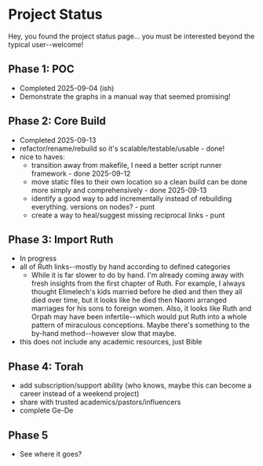 # Project Status
Hey, you found the project status page... you must be interested beyond the typical user--welcome!

## Phase 1: POC
- Completed 2025-09-04 (ish)
- Demonstrate the graphs in a manual way that seemed promising!

## Phase 2: Core Build
- Completed 2025-09-13
- refactor/rename/rebuild so it's scalable/testable/usable - done!
- nice to haves:
  - transition away from makefile, I need a better script runner framework - done 2025-09-12
  - move static files to their own location so a clean build can be done more simply and comprehensively - done 2025-09-13
  - identify a good way to add incrementally instead of rebuilding everything. versions on nodes? - punt
  - create a way to heal/suggest missing reciprocal links - punt

## Phase 3: Import Ruth
- In progress
- all of Ruth links--mostly by hand according to defined categories
  - While it is far slower to do by hand. I'm already coming away with fresh insights from the first chapter of Ruth. For example, I always thought Elimelech's kids married before he died and then they all died over time, but it looks like he died then Naomi arranged marriages for his sons to foreign women. Also, it looks like Ruth and Orpah may have been infertile--which would put Ruth into a whole pattern of miraculous conceptions. Maybe there's something to the by-hand method--however slow that maybe.
- this does not include any academic resources, just Bible

## Phase 4: Torah
- add subscription/support ability (who knows, maybe this can become a career instead of a weekend project)
- share with trusted academics/pastors/influencers
- complete Ge-De

## Phase 5
- See where it goes?
